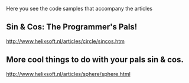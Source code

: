 

Here you see the code samples that accompany the articles

## Sin & Cos: The Programmer's Pals! 

http://www.helixsoft.nl/articles/circle/sincos.htm

## More cool things to do with your pals sin & cos.

http://www.helixsoft.nl/articles/sphere/sphere.html